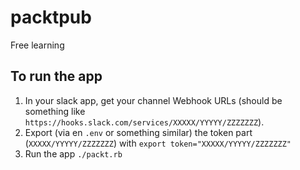 # packtpub
Free learning

## To run the app

1. In your slack app, get your channel Webhook URLs (should be something like `https://hooks.slack.com/services/XXXXX/YYYYY/ZZZZZZZ`).
2. Export (via en `.env` or something similar) the token part (`XXXXX/YYYYY/ZZZZZZZ`) with `export token="XXXXX/YYYYY/ZZZZZZZ"`
3. Run the app `./packt.rb`
